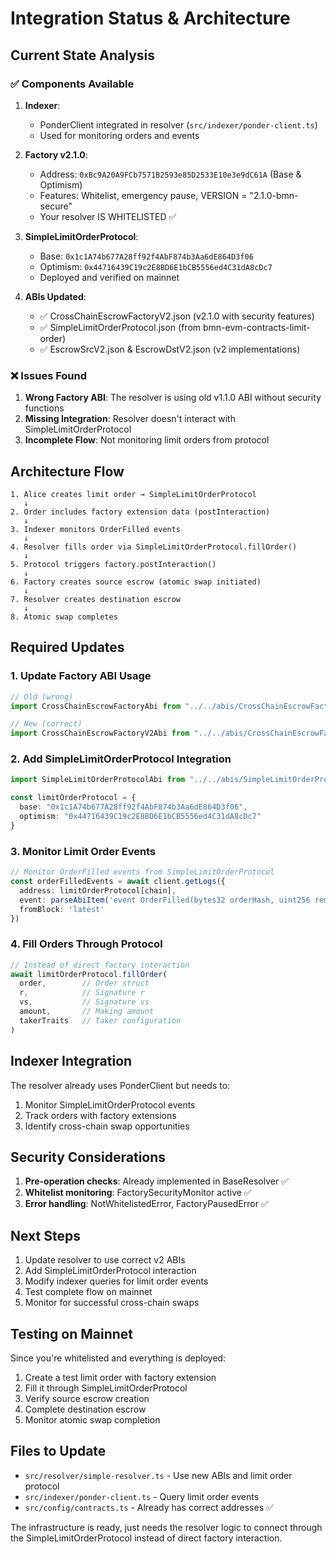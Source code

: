 # Integration Status & Architecture

## Current State Analysis

### ✅ Components Available

1. **Indexer**: 
   - PonderClient integrated in resolver (`src/indexer/ponder-client.ts`)
   - Used for monitoring orders and events

2. **Factory v2.1.0**:
   - Address: `0xBc9A20A9FCb7571B2593e85D2533E10e3e9dC61A` (Base & Optimism)
   - Features: Whitelist, emergency pause, VERSION = "2.1.0-bmn-secure"
   - Your resolver IS WHITELISTED ✅

3. **SimpleLimitOrderProtocol**:
   - Base: `0x1c1A74b677A28ff92f4AbF874b3Aa6dE864D3f06`
   - Optimism: `0x44716439C19c2E8BD6E1bCB5556ed4C31dA8cDc7`
   - Deployed and verified on mainnet

4. **ABIs Updated**:
   - ✅ CrossChainEscrowFactoryV2.json (v2.1.0 with security features)
   - ✅ SimpleLimitOrderProtocol.json (from bmn-evm-contracts-limit-order)
   - ✅ EscrowSrcV2.json & EscrowDstV2.json (v2 implementations)

### ❌ Issues Found

1. **Wrong Factory ABI**: The resolver is using old v1.1.0 ABI without security functions
2. **Missing Integration**: Resolver doesn't interact with SimpleLimitOrderProtocol
3. **Incomplete Flow**: Not monitoring limit orders from protocol

## Architecture Flow

```
1. Alice creates limit order → SimpleLimitOrderProtocol
   ↓
2. Order includes factory extension data (postInteraction)
   ↓
3. Indexer monitors OrderFilled events
   ↓
4. Resolver fills order via SimpleLimitOrderProtocol.fillOrder()
   ↓
5. Protocol triggers factory.postInteraction()
   ↓
6. Factory creates source escrow (atomic swap initiated)
   ↓
7. Resolver creates destination escrow
   ↓
8. Atomic swap completes
```

## Required Updates

### 1. Update Factory ABI Usage
```typescript
// Old (wrong)
import CrossChainEscrowFactoryAbi from "../../abis/CrossChainEscrowFactory.json"

// New (correct)
import CrossChainEscrowFactoryV2Abi from "../../abis/CrossChainEscrowFactoryV2.json"
```

### 2. Add SimpleLimitOrderProtocol Integration
```typescript
import SimpleLimitOrderProtocolAbi from "../../abis/SimpleLimitOrderProtocol.json"

const limitOrderProtocol = {
  base: "0x1c1A74b677A28ff92f4AbF874b3Aa6dE864D3f06",
  optimism: "0x44716439C19c2E8BD6E1bCB5556ed4C31dA8cDc7"
}
```

### 3. Monitor Limit Order Events
```typescript
// Monitor OrderFilled events from SimpleLimitOrderProtocol
const orderFilledEvents = await client.getLogs({
  address: limitOrderProtocol[chain],
  event: parseAbiItem('event OrderFilled(bytes32 orderHash, uint256 remainingAmount)'),
  fromBlock: 'latest'
})
```

### 4. Fill Orders Through Protocol
```typescript
// Instead of direct factory interaction
await limitOrderProtocol.fillOrder(
  order,        // Order struct
  r,            // Signature r
  vs,           // Signature vs
  amount,       // Making amount
  takerTraits   // Taker configuration
)
```

## Indexer Integration

The resolver already uses PonderClient but needs to:
1. Monitor SimpleLimitOrderProtocol events
2. Track orders with factory extensions
3. Identify cross-chain swap opportunities

## Security Considerations

1. **Pre-operation checks**: Already implemented in BaseResolver ✅
2. **Whitelist monitoring**: FactorySecurityMonitor active ✅
3. **Error handling**: NotWhitelistedError, FactoryPausedError ✅

## Next Steps

1. Update resolver to use correct v2 ABIs
2. Add SimpleLimitOrderProtocol interaction
3. Modify indexer queries for limit order events
4. Test complete flow on mainnet
5. Monitor for successful cross-chain swaps

## Testing on Mainnet

Since you're whitelisted and everything is deployed:
1. Create a test limit order with factory extension
2. Fill it through SimpleLimitOrderProtocol
3. Verify source escrow creation
4. Complete destination escrow
5. Monitor atomic swap completion

## Files to Update

- `src/resolver/simple-resolver.ts` - Use new ABIs and limit order protocol
- `src/indexer/ponder-client.ts` - Query limit order events
- `src/config/contracts.ts` - Already has correct addresses ✅

The infrastructure is ready, just needs the resolver logic to connect through the SimpleLimitOrderProtocol instead of direct factory interaction.